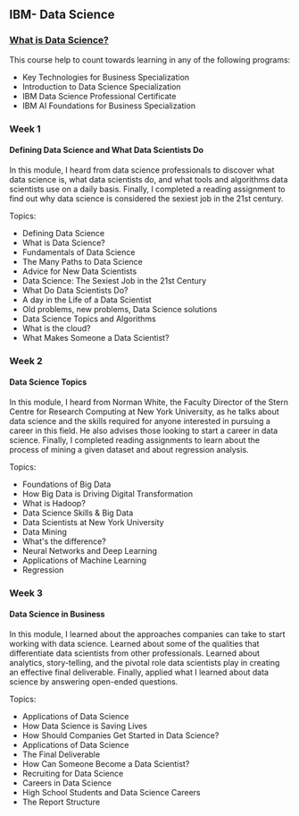 ## IBM- Data Science

### [What is Data Science?](https://www.coursera.org/learn/what-is-datascience/home/welcome)    

This course help to count towards learning in any of the following programs:
- Key Technologies for Business Specialization
- Introduction to Data Science Specialization
- IBM Data Science Professional Certificate
- IBM AI Foundations for Business Specialization

### Week 1
#### Defining Data Science and What Data Scientists Do
In this module, I heard from data science professionals to discover what data science is, what data scientists do, and what tools and algorithms data scientists use on a daily basis. Finally, I completed a reading assignment to find out why data science is considered the sexiest job in the 21st century.

Topics:   
- Defining Data Science    
- What is Data Science?
- Fundamentals of Data Science
- The Many Paths to Data Science
- Advice for New Data Scientists
- Data Science: The Sexiest Job in the 21st Century   
- What Do Data Scientists Do?   
- A day in the Life of a Data Scientist
- Old problems, new problems, Data Science solutions
- Data Science Topics and Algorithms
- What is the cloud?
- What Makes Someone a Data Scientist?    

### Week 2
#### Data Science Topics
In this module, I heard from Norman White, the Faculty Director of the Stern Centre for Research Computing at New York University, as he talks about data science and the skills required for anyone interested in pursuing a career in this field. He also advises those looking to start a career in data science. Finally, I completed reading assignments to learn about the process of mining a given dataset and about regression analysis.

Topics:   
- Foundations of Big Data
- How Big Data is Driving Digital Transformation
- What is Hadoop?
- Data Science Skills & Big Data
- Data Scientists at New York University
- Data Mining
- What's the difference?
- Neural Networks and Deep Learning
- Applications of Machine Learning
- Regression    

### Week 3
#### Data Science in Business
In this module, I learned about the approaches companies can take to start working with data science. Learned about some of the qualities that differentiate data scientists from other professionals. Learned about analytics, story-telling, and the pivotal role data scientists play in creating an effective final deliverable. Finally, applied what I learned about data science by answering open-ended questions.

Topics:   
- Applications of Data Science
- How Data Science is Saving Lives
- How Should Companies Get Started in Data Science?
- Applications of Data Science
- The Final Deliverable
- How Can Someone Become a Data Scientist?
- Recruiting for Data Science
- Careers in Data Science
- High School Students and Data Science Careers
- The Report Structure    